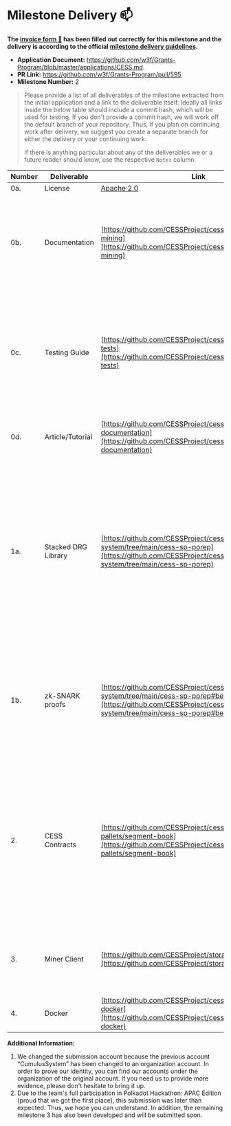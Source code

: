 # Milestone Delivery :mailbox:

**The [invoice form :pencil:](https://docs.google.com/forms/d/e/1FAIpQLSfmNYaoCgrxyhzgoKQ0ynQvnNRoTmgApz9NrMp-hd8mhIiO0A/viewform) has been filled out correctly for this milestone and the delivery is according to the official [milestone delivery guidelines](https://github.com/w3f/Grants-Program/blob/master/docs/milestone-deliverables-guidelines.md).**  

* **Application Document:** https://github.com/w3f/Grants-Program/blob/master/applications/CESS.md. 
* **PR Link:** https://github.com/w3f/Grants-Program/pull/595
* **Milestone Number:** 2

> Please provide a list of all deliverables of the milestone extracted from the initial application and a link to the deliverable itself. Ideally all links inside the below table should include a commit hash, which will be used for testing. If you don't provide a commit hash, we will work off the default branch of your repository. Thus, if you plan on continuing work after delivery, we suggest you create a separate branch for either the delivery or your continuing work. 
>
> If there is anything particular about any of the deliverables we or a future reader should know, use the respective `Notes` column.

| Number | Deliverable                     | Link                                                         | Notes                                                        |
| ------ | ------------------------------- | ------------------------------------------------------------ | ------------------------------------------------------------ |
| 0a.    | License                         | [Apache 2.0](https://github.com/CESSProject/cess/blob/main/LICENSE) |                                                              |
| 0b.    | Documentation                   | [https://github.com/CESSProject/cess/tree/v0.1.1#storage-mining](https://github.com/CESSProject/cess/tree/v0.1.1#storage-mining) | Basic tutorial that explains how a user can run substrate to join CESS network and support storage mining service. |
| 0c.    | Testing Guide                   | [https://github.com/CESSProject/cess/tree/v0.1.1#run-tests](https://github.com/CESSProject/cess/tree/v0.1.1#run-tests) | Core functions in pallets are covered by unit tests to ensure functionality and robustness. Tests can be run in the docker container also. |
| 0d.    | Article/Tutorial                | [https://github.com/CESSProject/cess/tree/v0.1.1#module-documentation](https://github.com/CESSProject/cess/tree/v0.1.1#module-documentation) | A tutorial that explains the work done as part of the grant. |
| 1a.    | Stacked DRG Library             | [https://github.com/CESSProject/cess-proving-system/tree/main/cess-sp-porep](https://github.com/CESSProject/cess-proving-system/tree/main/cess-sp-porep) | Storage mining implements the Proof-of-Replication which uses Stacked DRG (SDR). SDR uses Depth Robust Graph to ensure the sector has been encoded with a slow and non-parallelizable sequential process. |
| 1b.    | zk-SNARK proofs                 | [https://github.com/CESSProject/cess-proving-system/tree/main/cess-sp-porep#bellman](https://github.com/CESSProject/cess-proving-system/tree/main/cess-sp-porep#bellman) | SDR verification algorithm is built using an arithmetic circuit and uses SNARKs to prove that SDR proof was evaluated correctly.                           |
| 2.     | CESS Contracts                  | [https://github.com/CESSProject/cess/tree/v0.1.1/c-pallets/segment-book](https://github.com/CESSProject/cess/tree/v0.1.1/c-pallets/segment-book) | In the development process, we found that developing a pallet to implement the storage proof function is more suitable than developing contracts. Therefore, we developed the segment book.                  |
| 3.     | Miner Client                    | [https://github.com/CESSProject/storage-mining-tool](https://github.com/CESSProject/storage-mining-tool) | Interactive with CESS network to implement storage mining services for miners.                  |
| 4.     | Docker                          | [https://github.com/CESSProject/cess/tree/v0.1.1#run-in-docker](https://github.com/CESSProject/cess/tree/v0.1.1#run-in-docker) |                                                              |

**Additional Information:** 

1. We changed the submission account because the previous account “CumulusSystem” has been changed to an organization account. In order to prove our identity, you can find our accounts under the organization of the original account. If you need us to provide more evidence, please don't hesitate to bring it up.
2. Due to the team's full participation in Polkadot Hackathon: APAC Edition (proud that we got the first place), this submission was later than expected. Thus, we hope you can understand. In addition, the remaining milestone 3 has also been developed and will be submitted soon.
